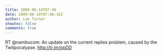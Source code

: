 ```yaml
---
title: 2009-06-14T07-46
date: 2009-06-14T07:46:16Z
author: Lee Turner
showtoc: false
comments: true
---
```


RT @nambucom: An update on the current replies problem, caused by the Twitpocalypse. http://tr.im/opDD

